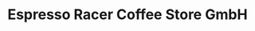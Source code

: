 ---
title: "Espresso Racer Coffee Store GmbH"
url: /zuerich/espresso-racer-coffee-store-gmbh/
shop: Haushaltsartikel
---
